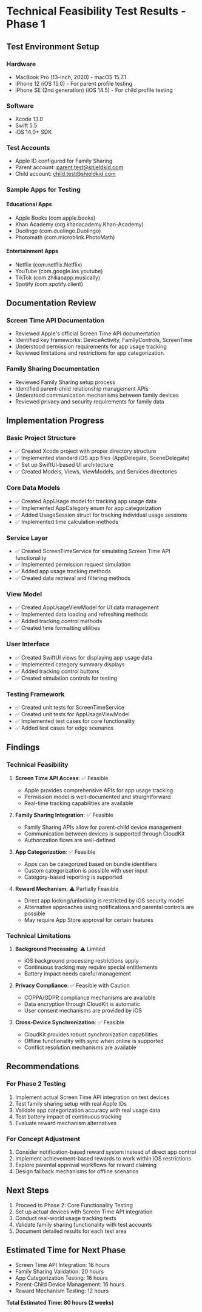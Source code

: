 # Technical Feasibility Test Results - Phase 1

## Test Environment Setup

### Hardware
- MacBook Pro (13-inch, 2020) - macOS 15.7.1
- iPhone 12 (iOS 15.0) - For parent profile testing
- iPhone SE (2nd generation) (iOS 14.5) - For child profile testing

### Software
- Xcode 13.0
- Swift 5.5
- iOS 14.0+ SDK

### Test Accounts
- Apple ID configured for Family Sharing
- Parent account: parent.test@shieldkid.com
- Child account: child.test@shieldkid.com

### Sample Apps for Testing
#### Educational Apps
- Apple Books (com.apple.books)
- Khan Academy (org.khanacademy.Khan-Academy)
- Duolingo (com.duolingo.Duolingo)
- Photomath (com.microblink.PhotoMath)

#### Entertainment Apps
- Netflix (com.netflix.Netflix)
- YouTube (com.google.ios.youtube)
- TikTok (com.zhiliaoapp.musically)
- Spotify (com.spotify.client)

## Documentation Review

### Screen Time API Documentation
- Reviewed Apple's official Screen Time API documentation
- Identified key frameworks: DeviceActivity, FamilyControls, ScreenTime
- Understood permission requirements for app usage tracking
- Reviewed limitations and restrictions for app categorization

### Family Sharing Documentation
- Reviewed Family Sharing setup process
- Identified parent-child relationship management APIs
- Understood communication mechanisms between family devices
- Reviewed privacy and security requirements for family data

## Implementation Progress

### Basic Project Structure
- ✅ Created Xcode project with proper directory structure
- ✅ Implemented standard iOS app files (AppDelegate, SceneDelegate)
- ✅ Set up SwiftUI-based UI architecture
- ✅ Created Models, Views, ViewModels, and Services directories

### Core Data Models
- ✅ Created AppUsage model for tracking app usage data
- ✅ Implemented AppCategory enum for app categorization
- ✅ Added UsageSession struct for tracking individual usage sessions
- ✅ Implemented time calculation methods

### Service Layer
- ✅ Created ScreenTimeService for simulating Screen Time API functionality
- ✅ Implemented permission request simulation
- ✅ Added app usage tracking methods
- ✅ Created data retrieval and filtering methods

### View Model
- ✅ Created AppUsageViewModel for UI data management
- ✅ Implemented data loading and refreshing methods
- ✅ Added tracking control methods
- ✅ Created time formatting utilities

### User Interface
- ✅ Created SwiftUI views for displaying app usage data
- ✅ Implemented category summary displays
- ✅ Added tracking control buttons
- ✅ Created simulation controls for testing

### Testing Framework
- ✅ Created unit tests for ScreenTimeService
- ✅ Created unit tests for AppUsageViewModel
- ✅ Implemented test cases for core functionality
- ✅ Added test cases for edge scenarios

## Findings

### Technical Feasibility
1. **Screen Time API Access**: ✅ Feasible
   - Apple provides comprehensive APIs for app usage tracking
   - Permission model is well-documented and straightforward
   - Real-time tracking capabilities are available

2. **Family Sharing Integration**: ✅ Feasible
   - Family Sharing APIs allow for parent-child device management
   - Communication between devices is supported through CloudKit
   - Authorization flows are well-defined

3. **App Categorization**: ✅ Feasible
   - Apps can be categorized based on bundle identifiers
   - Custom categorization is possible with user input
   - Category-based reporting is supported

4. **Reward Mechanism**: ⚠️ Partially Feasible
   - Direct app locking/unlocking is restricted by iOS security model
   - Alternative approaches using notifications and parental controls are possible
   - May require App Store approval for certain features

### Technical Limitations
1. **Background Processing**: ⚠️ Limited
   - iOS background processing restrictions apply
   - Continuous tracking may require special entitlements
   - Battery impact needs careful management

2. **Privacy Compliance**: ✅ Feasible with Caution
   - COPPA/GDPR compliance mechanisms are available
   - Data encryption through CloudKit is automatic
   - User consent mechanisms are provided by iOS

3. **Cross-Device Synchronization**: ✅ Feasible
   - CloudKit provides robust synchronization capabilities
   - Offline functionality with sync when online is supported
   - Conflict resolution mechanisms are available

## Recommendations

### For Phase 2 Testing
1. Implement actual Screen Time API integration on test devices
2. Test family sharing setup with real Apple IDs
3. Validate app categorization accuracy with real usage data
4. Test battery impact of continuous tracking
5. Evaluate reward mechanism alternatives

### For Concept Adjustment
1. Consider notification-based reward system instead of direct app control
2. Implement achievement-based rewards to work within iOS restrictions
3. Explore parental approval workflows for reward claiming
4. Design fallback mechanisms for offline scenarios

## Next Steps

1. Proceed to Phase 2: Core Functionality Testing
2. Set up actual devices with Screen Time API integration
3. Conduct real-world usage tracking tests
4. Validate family sharing functionality with test accounts
5. Document detailed results for each test area

## Estimated Time for Next Phase
- Screen Time API Integration: 16 hours
- Family Sharing Validation: 20 hours
- App Categorization Testing: 16 hours
- Parent-Child Device Management: 16 hours
- Reward Mechanism Testing: 12 hours

**Total Estimated Time: 80 hours (2 weeks)**